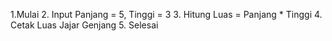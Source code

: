 1.Mulai
2. Input Panjang = 5, Tinggi = 3
3. Hitung Luas = Panjang * Tinggi
4. Cetak Luas Jajar Genjang
5. Selesai
